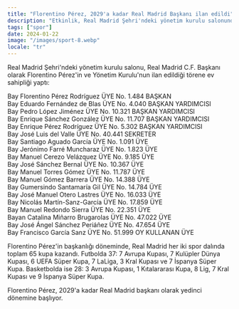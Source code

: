 ```yaml
---
title: "Florentino Pérez, 2029'a kadar Real Madrid Başkanı ilan edildi"
description: "Etkinlik, Real Madrid Şehri'ndeki yönetim kurulu salonunda gerçekleşti."
tags: ["spor"]
date: 2024-01-22
image: "/images/sport-8.webp"
locale: "tr"
---
```


Real Madrid Şehri'ndeki yönetim kurulu salonu, Real Madrid C.F. Başkanı olarak Florentino Pérez'in ve Yönetim Kurulu'nun ilan edildiği törene ev sahipliği yaptı:

Bay Florentino Pérez Rodríguez ÜYE No. 1.484 BAŞKAN  
Bay Eduardo Fernández de Blas ÜYE No. 4.040 BAŞKAN YARDIMCISI  
Bay Pedro López Jiménez ÜYE No. 10.321 BAŞKAN YARDIMCISI  
Bay Enrique Sánchez González ÜYE No. 11.707 BAŞKAN YARDIMCISI  
Bay Enrique Pérez Rodríguez ÜYE No. 5.302 BAŞKAN YARDIMCISI  
Bay José Luis del Valle ÜYE No. 40.441 SEKRETER  
Bay Santiago Aguado García ÜYE No. 1.091 ÜYE  
Bay Jerónimo Farré Muncharaz ÜYE No. 1.823 ÜYE  
Bay Manuel Cerezo Velázquez ÜYE No. 9.185 ÜYE  
Bay José Sánchez Bernal ÜYE No. 10.367 ÜYE  
Bay Manuel Torres Gómez ÜYE No. 11.787 ÜYE  
Bay Manuel Gómez Barrera ÜYE No. 14.388 ÜYE  
Bay Gumersindo Santamaría Gil ÜYE No. 14.784 ÜYE  
Bay José Manuel Otero Lastres ÜYE No. 16.033 ÜYE  
Bay Nicolás Martín-Sanz-García ÜYE No. 17.859 ÜYE  
Bay Manuel Redondo Sierra ÜYE No. 22.351 ÜYE  
Bayan Catalina Miñarro Brugarolas ÜYE No. 47.022 ÜYE  
Bay José Ángel Sánchez Periáñez ÜYE No. 47.654 ÜYE  
Bay Francisco García Sanz ÜYE No. 51.999 OY KULLANAN ÜYE

Florentino Pérez'in başkanlığı döneminde, Real Madrid her iki spor dalında toplam 65 kupa kazandı. Futbolda 37: 7 Avrupa Kupası, 7 Kulüpler Dünya Kupası, 6 UEFA Süper Kupa, 7 LaLiga, 3 Kral Kupası ve 7 İspanya Süper Kupa. Basketbolda ise 28: 3 Avrupa Kupası, 1 Kıtalararası Kupa, 8 Lig, 7 Kral Kupası ve 9 İspanya Süper Kupa.

Florentino Pérez, 2029'a kadar Real Madrid başkanı olarak yedinci dönemine başlıyor.
